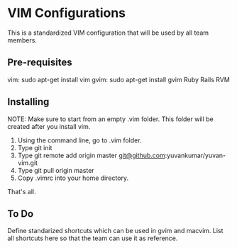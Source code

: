 # VIM Configurations

This is a standardized VIM configuration that will be used by all team members. 

## Pre-requisites
vim: sudo apt-get install vim
gvim: sudo apt-get install gvim
Ruby
Rails
RVM

## Installing

NOTE: Make sure to start from an empty .vim folder. This folder will be created after you install vim.

1. Using the command line, go to .vim folder. 
2. Type git init
3. Type git remote add origin master git@github.com:yuvankumar/yuvan-vim.git
4. Type git pull origin master
5. Copy .vimrc into your home directory.

That's all.

## To Do
Define standarized shortcuts which can be used in gvim and macvim.
List all shortcuts here so that the team can use it as reference.